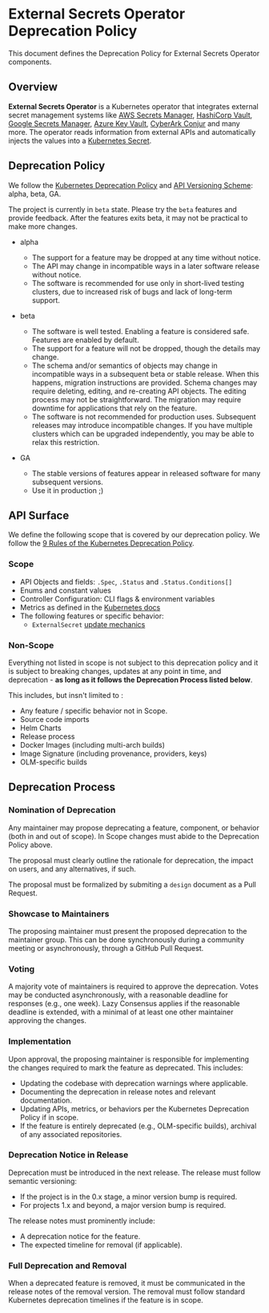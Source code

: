 # External Secrets Operator Deprecation Policy

This document defines the Deprecation Policy for External Secrets Operator components.

## Overview

**External Secrets Operator** is a Kubernetes operator that integrates external
secret management systems like [AWS Secrets
Manager](https://aws.amazon.com/secrets-manager/), [HashiCorp
Vault](https://www.vaultproject.io/), [Google Secrets
Manager](https://cloud.google.com/secret-manager), [Azure Key
Vault](https://azure.microsoft.com/en-us/services/key-vault/), [CyberArk Conjur](https://www.conjur.org) and many more. The
operator reads information from external APIs and automatically injects the
values into a [Kubernetes
Secret](https://kubernetes.io/docs/concepts/configuration/secret/).

## Deprecation Policy

We follow the [Kubernetes Deprecation Policy](https://kubernetes.io/docs/reference/using-api/deprecation-policy/) and [API Versioning Scheme](https://kubernetes.io/docs/reference/using-api/#api-versioning): alpha, beta, GA.

The project is currently in `beta` state. Please try the `beta` features and provide feedback. After the features exits beta, it may not be practical to make more changes.

* alpha
    * The support for a feature may be dropped at any time without notice.
    * The API may change in incompatible ways in a later software release without notice.
    * The software is recommended for use only in short-lived testing clusters, due to increased risk of bugs and lack of long-term support.

* beta
    * The software is well tested. Enabling a feature is considered safe. Features are enabled by default.
    * The support for a feature will not be dropped, though the details may change.
    * The schema and/or semantics of objects may change in incompatible ways in a subsequent beta or stable release. When this happens, migration instructions are provided. Schema changes may require deleting, editing, and re-creating API objects. The editing process may not be straightforward. The migration may require downtime for applications that rely on the feature.
    * The software is not recommended for production uses. Subsequent releases may introduce incompatible changes. If you have multiple clusters which can be upgraded independently, you may be able to relax this restriction.
* GA
    * The stable versions of features appear in released software for many subsequent versions.
    * Use it in production ;)

## API Surface

We define the following scope that is covered by our deprecation policy. We follow the [9 Rules of the Kubernetes Deprecation Policy](https://kubernetes.io/docs/reference/using-api/deprecation-policy/).

### Scope
* API Objects and fields: `.Spec`, `.Status` and `.Status.Conditions[]`
* Enums and constant values
* Controller Configuration: CLI flags & environment variables
* Metrics as defined in the [Kubernetes docs](https://kubernetes.io/docs/reference/using-api/deprecation-policy/#deprecating-a-metric)
* The following features or specific behavior:
    * `ExternalSecret` [update mechanics](http://localhost:8000/api-externalsecret/#update-behavior)

### Non-Scope
Everything not listed in scope is not subject to this deprecation policy and it is subject to breaking changes, updates at any point in time, and deprecation - **as long as it follows the Deprecation Process listed below**.

This includes, but insn't limited to :
* Any feature / specific behavior not in Scope.
* Source code imports
* Helm Charts
* Release process
* Docker Images (including multi-arch builds)
* Image Signature (including provenance, providers, keys)
* OLM-specific builds

## Deprecation Process
### Nomination of Deprecation

Any maintainer may propose deprecating a feature, component, or behavior (both in and out of scope). In Scope changes must abide to the Deprecation Policy above.

The proposal must clearly outline the rationale for deprecation, the impact on users, and any alternatives, if such.

The proposal must be formalized by submiting a `design` document as a Pull Request.

### Showcase to Maintainers

The proposing maintainer must present the proposed deprecation to the maintainer group. This can be done synchronously during a community meeting or asynchronously, through a GitHub Pull Request.

### Voting

A majority vote of maintainers is required to approve the deprecation.
Votes may be conducted asynchronously, with a reasonable deadline for responses (e.g., one week). Lazy Consensus applies if the reasonable deadline is extended, with a minimal of at least one other maintainer approving the changes.

### Implementation

Upon approval, the proposing maintainer is responsible for implementing the changes required to mark the feature as deprecated. This includes:

* Updating the codebase with deprecation warnings where applicable.
* Documenting the deprecation in release notes and relevant documentation.
* Updating APIs, metrics, or behaviors per the Kubernetes Deprecation Policy if in scope.
* If the feature is entirely deprecated (e.g., OLM-specific builds), archival of any associated repositories.

### Deprecation Notice in Release

Deprecation must be introduced in the next release. The release must follow semantic versioning:
* If the project is in the 0.x stage, a minor version bump is required.
* For projects 1.x and beyond, a major version bump is required.

The release notes must prominently include:
* A deprecation notice for the feature.
* The expected timeline for removal (if applicable).

### Full Deprecation and Removal

When a deprecated feature is removed, it must be communicated in the release notes of the removal version.
The removal must follow standard Kubernetes deprecation timelines if the feature is in scope.